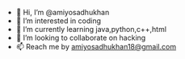 - 👋 Hi, I’m @amiyosadhukhan
- 👀 I’m interested in coding
- 🌱 I’m currently learning java,python,c++,html
- 💞️ I’m looking to collaborate on hacking
- 📫 Reach me by amiyosadhukhan18@gmail.com

<!---
amiyosadhukhan/amiyosadhukhan is a ✨ special ✨ repository because its `README.md` (this file) appears on your GitHub profile.
You can click the Preview link to take a look at your changes.
--->
